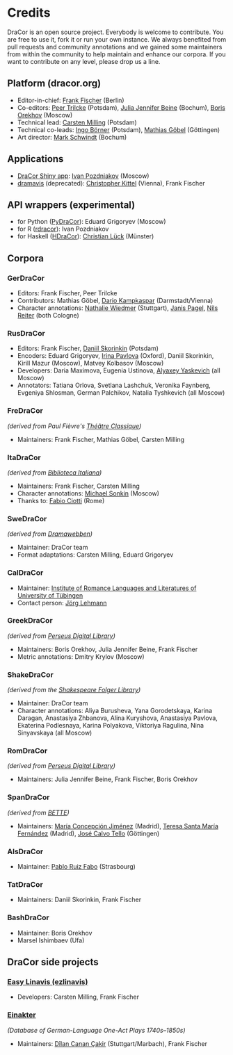# Credits

DraCor is an open source project. Everybody is welcome to contribute. You are free to use it, fork it or run your own instance. We always benefited from pull requests and community annotations and we gained some maintainers from within the community to help maintain and enhance our corpora. If you want to contribute on any level, please drop us a line.

## Platform (dracor.org)
* Editor-in-chief: [Frank Fischer](https://lehkost.github.io/) (Berlin)
* Co-editors: [Peer Trilcke](https://www.uni-potsdam.de/de/lit-19-jhd/peertrilcke/) (Potsdam), [Julia Jennifer Beine](https://rub.academia.edu/JuliaJenniferBeine) (Bochum), [Boris Orekhov](http://nevmenandr.net/bo.php) (Moscow)
* Technical lead: [Carsten Milling](https://hashtable.de/) (Potsdam)
* Technical co-leads: [Ingo Börner](https://www.oeaw.ac.at/acdh/team/current-team/ingo-boerner/) (Potsdam), [Mathias Göbel](https://www.sub.uni-goettingen.de/en/contact/staff-a-z/staff-details/person/mathias-goebel/) (Göttingen)
* Art director: [Mark Schwindt](https://www.markschwindt.com/) (Bochum)

## Applications
* [DraCor Shiny app](https://shiny.dracor.org/): [Ivan Pozdniakov](https://www.hse.ru/en/org/persons/137328113) (Moscow)
* [dramavis](https://dlina.github.io/dramavis/) (deprecated): [Christopher Kittel](http://www.christopherkittel.eu/) (Vienna), Frank Fischer

## API wrappers (experimental)
* for Python ([PyDraCor](https://pypi.org/project/pydracor/)): Eduard Grigoryev (Moscow)
* for R ([rdracor](https://github.com/dracor-org/rdracor)): Ivan Pozdniakov
* for Haskell ([HDraCor](https://github.com/dracor-org/hdracor)): [Christian Lück](https://www.fernuni-hagen.de/literatur/medienaesthetik/team/christianlueck.shtml) (Münster)

## Corpora

### GerDraCor
* Editors: Frank Fischer, Peer Trilcke
* Contributors: Mathias Göbel, [Dario Kampkaspar](https://www.ulb.tu-darmstadt.de/die_bibliothek/ueberuns/organisation/kontakt_details_17792.en.jsp) (Darmstadt/Vienna)
* Character annotations: [Nathalie Wiedmer](https://uni-tuebingen.de/forschung/forschungsschwerpunkte/sonderforschungsbereiche/sfb-andere-aesthetik/organisation/mitglieder-alphabetisch/nathalie-wiedmer/) (Stuttgart), [Janis Pagel](https://janispagel.de/), [Nils Reiter](https://nilsreiter.de/) (both Cologne)

### RusDraCor
* Editors: Frank Fischer, [Daniil Skorinkin](https://twitter.com/danya_sko) (Potsdam)
* Encoders: Eduard Grigoryev, [Irina Pavlova](https://www.mod-langs.ox.ac.uk/people/irina-pavlova) (Oxford), Daniil Skorinkin, Kirill Mazur (Moscow), Matvey Kolbasov (Moscow)
* Developers: Daria Maximova, Eugenia Ustinova, [Alyaxey Yaskevich](https://yaskevich.com/) (all Moscow)
* Annotators: Tatiana Orlova, Svetlana Lashchuk, Veronika Faynberg, Evgeniya Shlosman, German Palchikov, Natalia Tyshkevich (all Moscow)

### FreDraCor
*(derived from Paul Fièvre's [Théâtre Classique](https://www.theatre-classique.fr/index.html))*
* Maintainers: Frank Fischer, Mathias Göbel, Carsten Milling

### ItaDraCor
*(derived from [Biblioteca Italiana](http://www.bibliotecaitaliana.it/))*
* Maintainers: Frank Fischer, Carsten Milling
* Character annotations: [Michael Sonkin](https://twitter.com/Migabaj) (Moscow)
* Thanks to: [Fabio Ciotti](http://directory.uniroma2.it/index.php/chart/dettagliDocente/8353) (Rome)

### SweDraCor
*(derived from [Dramawebben](https://litteraturbanken.se/dramawebben))*
* Maintainer: DraCor team
* Format adaptations: Carsten Milling, Eduard Grigoryev

### CalDraCor
* Maintainer: [Institute of Romance Languages and Literatures of University of Tübingen](https://uni-tuebingen.de/fakultaeten/philosophische-fakultaet/fachbereiche/neuphilologie/romanisches-seminar/home/)
* Contact person: [Jörg Lehmann](https://uni-tuebingen.de/fakultaeten/philosophische-fakultaet/fachbereiche/neuphilologie/romanisches-seminar/ehrlicher/ehrlicher/mitarbeiter/)

### GreekDraCor
*(derived from [Perseus Digital Library](http://www.perseus.tufts.edu/hopper/opensource/download))*
* Maintainers: Boris Orekhov, Julia Jennifer Beine, Frank Fischer
* Metric annotations: Dmitry Krylov (Moscow)

### ShakeDraCor
*(derived from the [Shakespeare Folger Library](https://www.folgerdigitaltexts.org/))*
* Maintainer: DraCor team
* Character annotations: Aliya Burusheva, Yana Gorodetskaya, Karina Daragan, Anastasiya Zhbanova, Alina Kuryshova, Anastasiya Pavlova, Ekaterina Podlesnaya, Karina Polyakova, Viktoriya Ragulina, Nina Sinyavskaya (all Moscow)

### RomDraCor
*(derived from [Perseus Digital Library](http://www.perseus.tufts.edu/hopper/opensource/download))*
* Maintainers: Julia Jennifer Beine, Frank Fischer, Boris Orekhov

### SpanDraCor
*(derived from [BETTE](https://github.com/GHEDI/BETTE))*
* Maintainers: [María Concepción Jiménez](https://www.unir.net/profesores/maria-concepcion-jimenez-fernandez/) (Madrid), [Teresa Santa María Fernández](https://www.unir.net/profesores/ma-teresa-santa-maria-fernandez/) (Madrid), [José Calvo Tello](https://www.sub.uni-goettingen.de/kontakt/personen-a-z/personendetails/person/jose-calvo-tello/) (Göttingen)

### AlsDraCor
* Maintainer: [Pablo Ruiz Fabo](https://lilpa.unistra.fr/theme-1-lexiques-discours-et-transpositions/membres/enseignants-chercheurs/ruiz-fabo-pablo/) (Strasbourg)

### TatDraCor
* Maintainers: Daniil Skorinkin, Frank Fischer

### BashDraCor
* Maintainer: Boris Orekhov
* Marsel Ishimbaev (Ufa)

## DraCor side projects

### [Easy Linavis (ezlinavis)](https://ezlinavis.dracor.org/)
* Developers: Carsten Milling, Frank Fischer

### [Einakter](https://einakter.dracor.org/)
*(Database of German-Language One-Act Plays 1740s–1850s)*
* Maintainers: [Dîlan Canan Çakir](https://www.ilw.uni-stuttgart.de/institut/team/Cakir-00001/) (Stuttgart/Marbach), Frank Fischer
